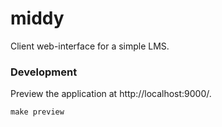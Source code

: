 # middy

Client web-interface for a simple LMS.

### Development

Preview the application at http://localhost:9000/.

```
make preview
```
